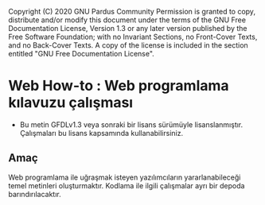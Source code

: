   Copyright (C)  2020  GNU Pardus Community
  Permission is granted to copy, distribute and/or modify this document
  under the terms of the GNU Free Documentation License, Version 1.3
  or any later version published by the Free Software Foundation;
  with no Invariant Sections, no Front-Cover Texts, and no Back-Cover Texts.
  A copy of the license is included in the section entitled "GNU
  Free Documentation License".

# Web How-to : Web programlama kılavuzu çalışması

* Bu metin GFDLv1.3 veya sonraki bir lisans sürümüyle lisanslanmıştır. Çalışmaları bu lisans kapsamında kullanabilirsiniz.

## Amaç

Web programlama ile uğraşmak isteyen yazılımcıların yararlanabileceği temel metinleri oluşturmaktır. Kodlama ile ilgili çalışmalar ayrı bir depoda barındırılacaktır.
